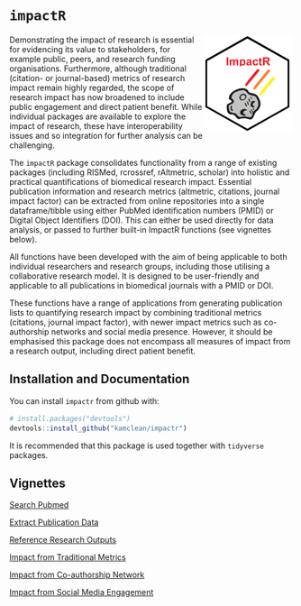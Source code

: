 `impactR`
==========

<img src="man/figures/impactr_logo.png" align="right" width="159" height="174"/>

Demonstrating the impact of research is essential for evidencing its value to stakeholders, for example public, peers, and research funding organisations. Furthermore, although traditional (citation- or journal-based) metrics of research impact remain highly regarded, the scope of research impact has now broadened to include public engagement and direct patient benefit. While individual packages are available to explore the impact of research, these have interoperability issues and so integration for further analysis can be challenging.

The `impactR` package consolidates functionality from a range of existing packages (including RISMed, rcrossref, rAltmetric, scholar) into holistic and practical quantifications of biomedical research impact. Essential publication information and research metrics (altmetric, citations, journal impact factor) can be extracted from online repositories into a single dataframe/tibble using either PubMed identification numbers (PMID) or Digital Object Identifiers (DOI). This can either be used directly for data analysis, or passed to further built-in ImpactR functions (see vignettes below).

All functions have been developed with the aim of being applicable to both individual researchers and research groups, including those utilising a collaborative research model. It is designed to be user-friendly and applicable to all publications in biomedical journals with a PMID or DOI.

These functions have a range of applications from generating publication lists to quantifying research impact by combining traditional metrics (citations, journal impact factor), with newer impact metrics such as co-authorship networks and social media presence. However, it should be emphasised this package does not encompass all measures of impact from a research output, including direct patient benefit. 

Installation and Documentation
------------------------------

You can install `impactr` from github with:

``` r
# install.packages("devtools")
devtools::install_github("kamclean/impactr")
```

It is recommended that this package is used together with `tidyverse` packages.

Vignettes
---------
[Search Pubmed](https://github.com/kamclean/impactr/blob/master/vignettes/vignette_1_search.md)

[Extract Publication Data](https://github.com/kamclean/impactr/blob/master/vignettes/vignette_2_extract.md)

[Reference Research Outputs](https://github.com/kamclean/impactr/blob/master/vignettes/vignette_3_cite.md)

[Impact from Traditional Metrics](https://github.com/kamclean/impactr/blob/master/vignettes/vignette_4_traditional.md)

[Impact from Co-authorship Network](https://github.com/kamclean/impactr/blob/master/vignettes/vignette_5_author.md)

[Impact from Social Media Engagement](https://github.com/kamclean/impactr/blob/master/vignettes/vignette_6_altmetric.md)
